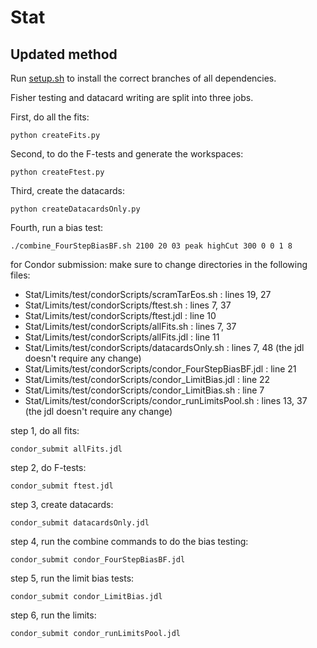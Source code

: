 # Stat

## Updated method

Run [setup.sh](./setup.sh) to install the correct branches of all dependencies.

Fisher testing and datacard writing are split into three jobs.

First, do all the fits:
```
python createFits.py
```

Second, to do the F-tests and generate the workspaces:
```
python createFtest.py
```

Third, create the datacards:
```
python createDatacardsOnly.py
```

Fourth, run a bias test:
```
./combine_FourStepBiasBF.sh 2100 20 03 peak highCut 300 0 0 1 8
```

for Condor submission:
make sure to change directories in the following files:
* Stat/Limits/test/condorScripts/scramTarEos.sh : lines 19, 27
* Stat/Limits/test/condorScripts/ftest.sh : lines 7, 37
* Stat/Limits/test/condorScripts/ftest.jdl : line 10 
* Stat/Limits/test/condorScripts/allFits.sh : lines 7, 37
* Stat/Limits/test/condorScripts/allFits.jdl : line 11 
* Stat/Limits/test/condorScripts/datacardsOnly.sh : lines 7, 48 (the jdl doesn't require any change)
* Stat/Limits/test/condorScripts/condor_FourStepBiasBF.jdl : line 21
* Stat/Limits/test/condorScripts/condor_LimitBias.jdl : line 22
* Stat/Limits/test/condorScripts/condor_LimitBias.sh : line 7
* Stat/Limits/test/condorScripts/condor_runLimitsPool.sh : lines 13, 37 (the jdl doesn't require any change)

step 1, do all fits:
```
condor_submit allFits.jdl
```

step 2, do F-tests:
```
condor_submit ftest.jdl
```

step 3, create datacards:
```
condor_submit datacardsOnly.jdl
```

step 4, run the combine commands to do the bias testing:
```
condor_submit condor_FourStepBiasBF.jdl
```

step 5, run the limit bias tests:
```
condor_submit condor_LimitBias.jdl
```

step 6, run the limits:
```
condor_submit condor_runLimitsPool.jdl
```
